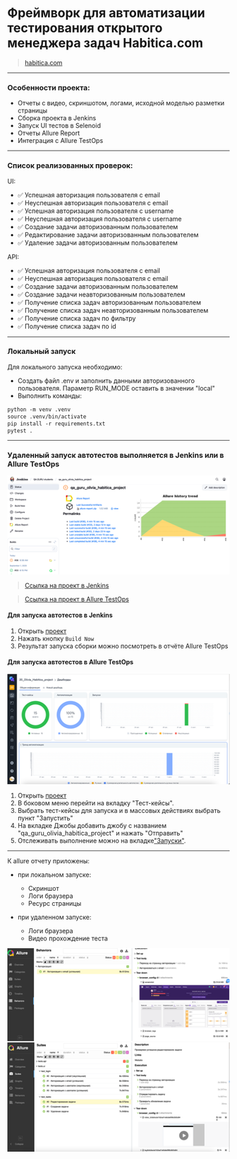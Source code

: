 # Фреймворк для автоматизации тестирования открытого менеджера задач Habitica.com

> <a target="_blank" href="https://habitica.com/">habitica.com</a>

---- 
### Особенности проекта:

* Отчеты с видео, скриншотом, логами, исходной моделью разметки страницы
* Сборка проекта в Jenkins
* Запуск UI тестов в Selenoid
* Отчеты Allure Report
* Интеграция с Allure TestOps

----
### Список реализованных проверок:
UI:
* ✅ Успешная авторизация пользователя с email
* ✅ Неуспешная авторизация пользователя с email
* ✅ Успешная авторизация пользователя с username
* ✅ Неуспешная авторизация пользователя с username
* ✅ Создание задачи авторизованным пользователем
* ✅ Редактирование задачи авторизованным пользователем
* ✅ Удаление задачи авторизованным пользователем

 API:
* ✅ Успешная авторизация пользователя с email
* ✅ Неуспешная авторизация пользователя с email
* ✅ Создание задачи авторизованным пользователем
* ✅ Создание задачи неавторизованным пользователем
* ✅ Получение списка задач авторизованным пользователем
* ✅ Получение списка задач неавторизованным пользователем
* ✅ Получение списка задач по фильтру
* ✅ Получение списка задач по id

----
### Локальный запуск
Для локального запуска необходимо: 
- Создать файл .env и заполнить данными авторизованного пользователя. Параметр RUN_MODE оставить в значении "local"
- Выполнить команды:
```
python -m venv .venv
source .venv/bin/activate
pip install -r requirements.txt
pytest .
```
----

### Удаленный запуск автотестов выполняется в Jenkins или в Allure TestOps
![img.png](media/img.png)
> <a href="https://jenkins.autotests.cloud/view/QA.GURU%20students/job/qa_guru_olivia_habitica_project/">Ссылка на проект в Jenkins</a>

> <a href="https://allure.autotests.cloud/project/4903/dashboards">Ссылка на проект в Allure TestOps</a>

#### Для запуска автотестов в Jenkins

1. Открыть <a target="_blank" href="https://jenkins.autotests.cloud/view/QA.GURU%20students/job/qa_guru_olivia_habitica_project/">проект</a>
2. Нажать кнопку `Build Now`
3. Результат запуска сборки можно посмотреть в отчёте Allure TestOps

#### Для запуска автотестов в Allure TestOps
![img_1.png](media/img_1.png)

1. Открыть <a target="_blank" href="https://allure.autotests.cloud/project/4903/dashboards">проект</a>
2. В боковом меню перейти на вкладку "Тест-кейсы".
3. Выбрать тест-кейсы для запуска и в массовых действиях выбрать пункт "Запустить"
4. На вкладке Джобы добавить джобу с названием "qa_guru_olivia_habitica_project" и нажать "Отправить"
4. Отслеживать выполнение можно на вкладке<a target="_blank" href="https://allure.autotests.cloud/project/4903/launches">"Запуски"</a>.

----
К allure отчету приложены:
- при локальном запуске:
  - Скриншот
  - Логи браузера
  - Ресурс страницы
  
- при удаленном запуске:
  - Логи браузера
  - Видео прохождение теста 
  
![img.png](media/allure.png)
![img_1.png](media/allure_1.png)